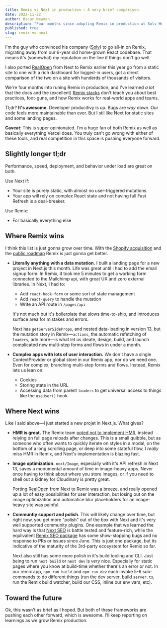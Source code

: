 ```yaml
---
title: Remix vs Next in production — A very brief comparison
date: 2022-11-22
author: Oscar Newman
description: "Four months since adopting Remix in production at Solv Health: HMR, image optimization, and community make Next great for static sites. Remix's mutations make it a no-brainer for everything else."
published: true
slug: remix-vs-next
---
```


I'm the guy who convinced his company ([Solv](https://www.solvhealth.com)) to go
all-in on Remix, migrating away from our 6-year old home-grown React codebase.
That means it's (somewhat) my reputation on the line if things don't go well.

I also ported [RealOpen](https://realopen.com) from Next to Remix earlier this
year go from a static site to one with a rich dashboard for logged-in users, got
a direct comparison of the two on a site with hunderds of thousands of visitors.

We're four months into runing Remix in production, and I've learned _a lot_ that
the docs and the (excellent)
[Remix stacks](https://remix.run/docs/en/v1/pages/stacks) don't teach you about
best practices, foot-guns, and how Remix works for real-world apps and teams.

Tl;dr? **It's awesome.** Developer producitivy is up. Bugs are _way_ down. Our
code feels more maintainable than ever. But I stil like Next for static sites
and some landing pages.

**Caveat**: This is super opinionated. I'm a huge fan of both Remix as well as
basically everything Vercel does. You truly can't go wrong with either of these
tools, and real competition in this space is pushing everyone forward.

## Slightly longer tl;dr

Performance, speed, deployment, and behavior under load are great on both.

Use Next if:

- Your site is purely static, with almost no user-triggered mutations.
- Your app will rely on complex React state and not having full Fast Refresh is
  a deal-breaker.

Use Remix:

- For basically everything else

## Where Remix wins

I think this list is just gonna grow over time. With the
[Shopify acquisition](https://remix.run/blog/remixing-shopify) and the
[public roadmap](https://remix.run/blog/open-development) Remix is just gonna
get better.

- **Literally anything with a data mutation.** I built a landing page for a new
  project in Next.js this month. Life was great until I had to add the email
  signup form. In Remix, it took me 5 minutes to get a working form connected to
  the Mailchimp api, with great UX and zero external libraries. In Next, I had
  to:

  - Add `react-hook-form` or some sort of state management
  - Add `react-query` to handle the mutation
  - Write an API route in `/pages/api`

  It's not much but it's boilerplate that slows time-to-ship, and introduces
  surface area for mistakes and errors.

  Next has `getServerSideProps`, and nested data-loading in version 13, but the
  mutation story in Remix—`actions`, the automatic refetching of `loaders`, adn
  more—is what let us ideate, design, build, and launch complicated new
  multi-step forms and flows in under a month.

- **Complex apps with lots of user interaction.** We don't have a single
  ContextProvider or global store in our Remix app, nor do we need one. Even for
  complex, branching multi-step forms and flows. Instead, Remix lets us lean on:
  - Cookies
  - Storing state in the URL
  - Accessing data from parent `loaders` to get universal access to things like
    the `useUser()` hook.

## Where Next wins

Like I said above—I just started a new projet in Next.js. What gives?

- **HMR is great.** The Remix team
  [opted not to implement HMR](https://github.com/remix-run/remix/issues/34),
  instead relying on full page reloads after changes. This is a small quibble,
  but as someone who often wants to quickly iterate on styles in a modal, on the
  bottom of a long scrolling page, or deep into some stateful flow, I _really_
  miss HMR in Remix, and Next's implementation is blazing fast.

- **Image optimization.** `next/Image`, especially with it's API refresh in Next
  13, saves a monumental amount of time in image-heavy apps. Never once having
  to think about where you store images, or if you need to shell out a kidney
  for Cloudinary is pretty great.

  Porting [RealOpen](https://realopen.com) from Next to Remix was a breeze, and
  really opened up a lot of easy possibilities for user interaction, but losing
  out on the image optimization and automatice blur placeholders for an
  image-heavy site was painful.

- **Communtiy support and polish**. This will likely change over time, but right
  now, you get more "polish" out of the box with Next and it's very well
  supported community plugins. One example that we learned the hard way is that
  [Next SEO](https://github.com/garmeeh/next-seo) is battle tested and
  feature-rich, while the equlivalent
  [Remix SEO package](https://github.com/chaance/remix-seo) has some
  show-stopping bugs and no response to PRs or issues since June. This is just
  one package, but its indicative of the maturity of the 3rd-party ecosystem for
  Remix so far.

  Next also still has some more polish in it's build tooling and CLI. Just being
  to run `next build` or `next dev` is _very_ nice. Especially for static pages
  where you know at build-time whether there's an error or not. In our remix
  app, `npm run build` and `npm run dev` each invoke 5-6 sub-commands to do
  different things (run the dev server, build `server.ts`, run the Remix build
  watcher, build our CSS, inline our env vars, etc).

## Toward the future

Ok, this wasn't as brief as I hoped. But both of these frameworks are pushing
each other forward, which is awesome. I'll keep reporting on learnings as we
grow Remix production.
